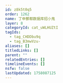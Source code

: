 ```yaml
---
id: z8k5t0q5
order: 1262
name: 丁申酆都数据库招小鬼
layer: 8
categoryId: cat_uWLHUZtI
tagIds:
  - tag_CHDDbu9q
  - tag_B3mwVzu-
aliases: []
titledLinks: []
parent: ""
relatedEntries: []
timelineEvents: []
nsfw: false
lastUpdated: 1758087125
---
```


